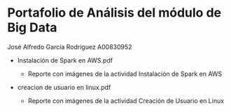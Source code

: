 # Portafolio de Análisis del módulo de Big Data

José Alfredo García Rodríguez A00830952

- Instalación de Spark en AWS.pdf
    - Reporte con imágenes de la actividad Instalación de Spark en AWS
 
- creacion de usuario en linux.pdf
    - Reporte con imágenes de la actividad Creación de Usuario en Linux
